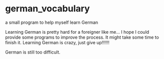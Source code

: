 # german_vocabulary
a small program to help myself learn German

Learning German is pretty hard for a foreigner like me... I hope I could provide some programs to improve the process.
It might take some time to finish it.
Learning German is crazy, just give up!!!!!!

German is still too difficult.